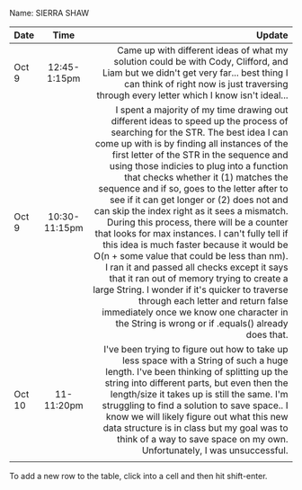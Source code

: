 Name: SIERRA SHAW

| Date   |     Time      |                                                                                                                                                                                                                                                                                                                                                                                                                                                                                                                                                                                                                                                                                                                                                                                                                                                                                                                                       Update |
|:-------|:-------------:|---------------------------------------------------------------------------------------------------------------------------------------------------------------------------------------------------------------------------------------------------------------------------------------------------------------------------------------------------------------------------------------------------------------------------------------------------------------------------------------------------------------------------------------------------------------------------------------------------------------------------------------------------------------------------------------------------------------------------------------------------------------------------------------------------------------------------------------------------------------------------------------------------------------------------------------------:|
| Oct 9  | 12:45-1:15pm  |                                                                                                                                                                                                                                                                                                                                                                                                                                                                                                                                                                                                                                                                                                                Came up with different ideas of what my solution could be with Cody, Clifford, and Liam but we didn't get very far... best thing I can think of right now is just traversing through every letter which I know isn't ideal... |
| Oct 9  | 10:30-11:15pm | I spent a majority of my time drawing out different ideas to speed up the process of searching for the STR. The best idea I can come up with is by finding all instances of the first letter of the STR in the sequence and using those indicies to plug into a function that checks whether it (1) matches the sequence and if so, goes to the letter after to see if it can get longer or (2) does not and can skip the index right as it sees a mismatch. During this process, there will be a counter that looks for max instances. I can't fully tell if this idea is much faster because it would be O(n + some value that could be less than nm). I ran it and passed all checks except it says that it ran out of memory trying to create a large String. I wonder if it's quicker to traverse through each letter and return false immediately once we know one character in the String is wrong or if .equals() already does that. |
| Oct 10 |  11-11:20pm   |                                                                                                                                                                                                                                                                                                                                                                                                                                                                                     I've been trying to figure out how to take up less space with a String of such a huge length. I've been thinking of splitting up the string into different parts, but even then the length/size it takes up is still the same. I'm struggling to find a solution to save space.. I know we will likely figure out what this new data structure is in class but my goal was to think of a way to save space on my own. Unfortunately, I was unsuccessful. |
|        |               |                                                                                                                                                                                                                                                                                                                                                                                                                                                                                                                                                                                                                                                                                                                                                                                                                                                                                                                                              |


To add a new row to the table, click into a cell and then hit shift-enter.